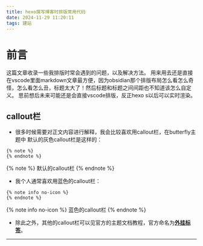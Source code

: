 ```yaml
---
title: hexo撰写博客时排版常用代码
date: 2024-11-29 11:20:11
tags: 建站
---
```

# 前言
这篇文章收录一些我排版时常会遇到的问题，以及解决方法。
用来用去还是直接在vscode里面markdown文章最方便，因为obsidian那个排版布局怎么看怎么奇怪，怎么看怎么丑，标题太大了！然后标题和标题之间间距也不知道该怎么自定义。
思前想后未来可能还是会直接vscode排版，反正hexo s以后可以实时渲染。
## callout栏
- 很多时候需要对正文内容进行解释，我会比较喜欢用callout栏，在butterfly主题中
默认的灰色callout栏是这样的：
```
{% note %}
{% endnote %}
```
{% note %}
默认的callout栏
{% endnote %}
- 我个人通常喜欢用蓝色的callout栏：
```
{% note info no-icon %}
{% endnote %}
```
{% note info no-icon %}
蓝色的callout栏
{% endnote %}
- 除此之外，其他的callout栏可以见官方的主题文档教程，官方命名为[**外挂标签**](https://butterfly.js.org/posts/ceeb73f/)。

---
